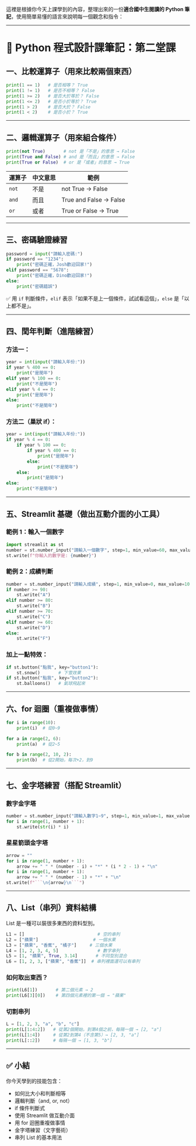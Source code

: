 這裡是根據你今天上課學到的內容，整理出來的一份**適合國中生閱讀的 Python 筆記**，使用簡單易懂的語言來說明每一個觀念和指令：

---

# 🐍 Python 程式設計課筆記：第二堂課

## 一、比較運算子（用來比較兩個東西）

```python
print(1 == 1)   # 是否相等？ True
print(1 != 1)   # 是否不相等？ False
print(1 >= 2)   # 是否大於等於？ False
print(1 <= 2)   # 是否小於等於？ True
print(1 > 2)    # 是否大於？ False
print(1 < 2)    # 是否小於？ True
```

---

## 二、邏輯運算子（用來組合條件）

```python
print(not True)       # not 是「不是」的意思 → False
print(True and False) # and 是「而且」的意思 → False
print(True or False)  # or 是「或者」的意思 → True
```

| 運算子 | 中文意思 | 範例                   |
| ------ | -------- | ---------------------- |
| `not`  | 不是     | not True → False       |
| `and`  | 而且     | True and False → False |
| `or`   | 或者     | True or False → True   |

---

## 三、密碼驗證練習

```python
password = input("請輸入密碼:")
if password == "1234":
    print("密碼正確，Josh歡迎回家!")
elif password == "5678":
    print("密碼正確，Dino歡迎回家!")
else:
    print("密碼錯誤")
```

✅ 用 `if` 判斷條件，`elif` 表示「如果不是上一個條件，試試看這個」，`else` 是「以上都不是」。

---

## 四、閏年判斷（進階練習）

### 方法一：

```python
year = int(input("請輸入年份:"))
if year % 400 == 0:
    print("是閏年")
elif year % 100 == 0:
    print("不是閏年")
elif year % 4 == 0:
    print("是閏年")
else:
    print("不是閏年")
```

### 方法二（巢狀 if）：

```python
year = int(input("請輸入年份:"))
if year % 4 == 0:
    if year % 100 == 0:
        if year % 400 == 0:
            print("是閏年")
        else:
            print("不是閏年")
    else:
        print("是閏年")
else:
    print("不是閏年")
```

---

## 五、Streamlit 基礎（做出互動介面的小工具）

### 範例 1：輸入一個數字

```python
import streamlit as st
number = st.number_input("請輸入一個數字", step=1, min_value=60, max_value=70, value=65)
st.write(f"你輸入的數字是: {number}")
```

### 範例 2：成績判斷

```python
number = st.number_input("請輸入成績", step=1, min_value=0, max_value=100)
if number >= 90:
    st.write("A")
elif number >= 80:
    st.write("B")
elif number >= 70:
    st.write("C")
elif number >= 60:
    st.write("D")
else:
    st.write("F")
```

### 加上一點特效：

```python
if st.button("點我", key="button1"):
    st.snow()       # 下雪效果
if st.button("點我", key="button2"):
    st.balloons()   # 氣球飛起來
```

---

## 六、for 迴圈（重複做事情）

```python
for i in range(10):
    print(i)  # 從0~9

for a in range(2, 6):
    print(a)  # 從2~5

for b in range(2, 10, 2):
    print(b)  # 從2開始，每次+2，到9
```

---

## 七、金字塔練習（搭配 Streamlit）

### 數字金字塔

```python
number = st.number_input("請輸入數字1~9", step=1, min_value=1, max_value=9)
for i in range(1, number + 1):
    st.write(str(i) * i)
```

### 星星箭頭金字塔

````python
arrow = ""
for i in range(1, number + 1):
    arrow += " " * (number - i) + "*" * (i * 2 - 1) + "\n"
for i in range(1, number + 1):
    arrow += " " * (number - 1) + "*" + "\n"
st.write(f"```\n{arrow}\n```")
````

---

## 八、List（串列）資料結構

List 是一種可以裝很多東西的資料型別。

```python
L1 = []                            # 空的串列
L2 = ["蘋果"]                     # 一個水果
L3 = ["蘋果", "香蕉", "橘子"]     # 三個水果
L4 = [1, 2, 3, 4, 5]               # 數字串列
L5 = [1, "蘋果", True, 3.14]       # 不同型別混合
L6 = [1, 2, 3, ["蘋果", "香蕉"]]  # 串列裡面還可以有串列
```

### 如何取出東西？

```python
print(L6[1])       # 第二個元素 → 2
print(L6[3][0])    # 第四個元素裡的第一個 → "蘋果"
```

### 切割串列

```python
L = [1, 2, 3, "a", "b", "c"]
print(L[1:4:2])   # 從第2個開始，到第4個之前，每隔一個 → [2, "a"]
print(L[1:4])     # 從第2到第4（不含第5）→ [2, 3, "a"]
print(L[::2])     # 每隔一個 → [1, 3, "b"]
```

---

## ✅ 小結

你今天學到的技能包含：

- 如何比大小和判斷相等
- 邏輯判斷（and, or, not）
- if 條件判斷式
- 使用 Streamlit 做互動介面
- 用 for 迴圈重複做事情
- 金字塔練習（文字藝術）
- 串列 List 的基本用法
